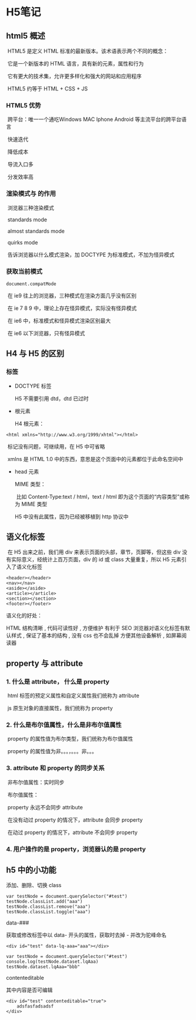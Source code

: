 # H5笔记

##  html5 概述

​	HTML5 是定义 HTML 标准的最新版本。该术语表示两个不同的概念：

​		它是一个新版本的 HTML 语言，具有新的元素，属性和行为

​		它有更大的技术集，允许更多样化和强大的网站和应用程序

​		HTML5 约等于 HTML + CSS + JS

### HTML5 优势

​	跨平台：唯一一个通吃Windows MAC Iphone Android 等主流平台的跨平台语言

​	快速迭代

​	降低成本

​	导流入口多

​	分发效率高

### 渲染模式与 <DOCTYPE  html> 的作用

​	浏览器三种渲染模式

​		standards mode

​		almost standards mode

​		quirks mode

​	告诉浏览器以什么模式渲染，加 DOCTYPE 为标准模式，不加为怪异模式

### 获取当前模式

``` 
document.compatMode
```

​	在 ie9 往上的浏览器，三种模式在渲染方面几乎没有区别

​	在 ie 7 8 9 中，理论上存在怪异模式，实际没有怪异模式

​	在 ie6 中，标准模式和怪异模式渲染区别最大

​	在 ie6 以下浏览器，只有怪异模式

## H4 与 H5 的区别

### 标签

* DOCTYPE 标签

  H5 不需要引用 dtd，dtd 已过时

* 根元素

  H4 根元素：

``` 
<html xmlns="http://www.w3.org/1999/xhtml"></html>
```

​		标记没有问题，可继续用，在 H5 中可省略

​		xmlns 是 HTML 1.0 中的东西，意思是这个页面中的元素都位于此命名空间中

* head 元素

  MIME 类型：

  ​	比如 Content-Type:text / html，text / html 即为这个页面的“内容类型”或称为 MIME 类型

  H5 中没有此属性，因为已经被移植到 http 协议中

## 语义化标签

​	在 H5 出来之前，我们用 div 来表示页面的头部，章节，页脚等，但这些 div 没有实际意义，经统计上百万页面，div 的 id 或 class 大量重复，所以 H5 元素引入了语义化标签

```
<header></header>
<nav></nav>
<aside></aside>
<article></article>
<section></section>
<footer></footer>
```

语义化的好处：

HTML 结构清晰 , 代码可读性好 , 方便维护
有利于 SEO
浏览器对语义化标签有默认样式 , 保证了基本的结构 , 没有 css 也不会乱掉
方便其他设备解析 , 如屏幕阅读器

## property 与 attribute

### 1. 什么是 attribute， 什么是 property

​	html 标签的预定义属性和自定义属性我们统称为 attribute

​	js 原生对象的直接属性，我们统称为 property

### 2. 什么是布尔值属性，什么是非布尔值属性

​	property 的属性值为布尔类型，我们统称为布尔值属性

​	property 的属性值为非。。。，。。。非。。。

### 3. attribute 和 property 的同步关系 

​	非布尔值属性：实时同步

​	布尔值属性：

​		property 永远不会同步 attribute

​		在没有动过 property 的情况下，attribute 会同步 property

​		在动过 property 的情况下，attribute 不会同步 property

### 4. 用户操作的是 property，浏览器认的是 property

## h5 中的小功能

添加、删除、切换 class

``````
var testNode = document.querySelector("#test")
testNode.classList.add("aaa")
testNode.classList.remove("aaa")
testNode.classList.toggle("aaa")
``````



data-###

获取或修改标签中以 data- 开头的属性，获取时去掉 - 并改为驼峰命名

``` 
<div id="test" data-lq-aaa="aaa"></div>

var testNode = document.querySelector("#test")
console.log(testNode.dataset.lqAaa)
testNode.dataset.lqAaa="bbb"
```



contenteditable

其中内容是否可编辑

``` 
<div id="test" contenteditable="true">
	adsfasfadsadsf
</div>
```



